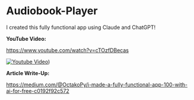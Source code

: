 # Audiobook-Player
I created this fully functional app using Claude and ChatGPT!

**YouTube Video:**

https://www.youtube.com/watch?v=cTOzfDBecas

[![Youtube Video](https://img.youtube.com/vi/cTOzfDBecas/0.jpg)](https://www.youtube.com/watch?v=cTOzfDBecas))

**Article Write-Up:**


https://medium.com/@OctakoPy/i-made-a-fully-functional-app-100-with-ai-for-free-c0192f92c572

